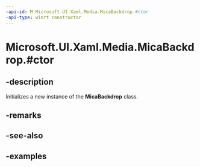 ```yaml
---
-api-id: M:Microsoft.UI.Xaml.Media.MicaBackdrop.#ctor
-api-type: winrt constructor
---
```


# Microsoft.UI.Xaml.Media.MicaBackdrop.#ctor

<!--
public MicaBackdrop ();
-->


## -description

Initializes a new instance of the **MicaBackdrop** class.

## -remarks

## -see-also

## -examples
